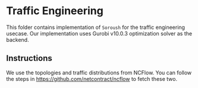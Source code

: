 # Traffic Engineering
This folder contains implementation of `Soroush` for the traffic engineering usecase. Our implementation uses Gurobi v10.0.3 optimization solver as the backend.

## Instructions
We use the topologies and traffic distributions from NCFlow. You can follow the steps in https://github.com/netcontract/ncflow to fetch these two.